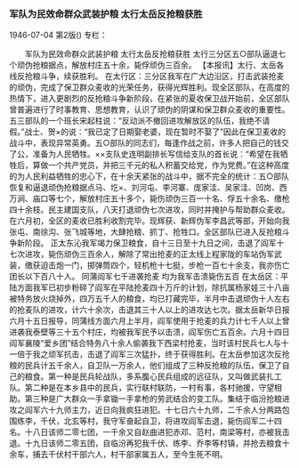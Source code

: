 ### 军队为民效命群众武装护粮  太行太岳反抢粮获胜

1946-07-04
第2版()
专栏：

　　军队为民效命群众武装护粮
    太行太岳反抢粮获胜
    太行三分区五○部队逼退七个顽伪抢粮据点，解放村庄五十余，毙俘顽伪三百余。
    【本报讯】太行、太岳各线反抢粮斗争，续获胜利。
    在太行区：三分区我军在广大边沿区，打击武装抢麦的顽伪，完成了保卫群众麦收的光荣任务，获得光辉胜利。现全区部队，在高度的热情下，进入更剧烈的反抢粮斗争新阶段，在紧张的夏收保卫战开始前，全区部队曾普遍进行了时事教育、思想教育，认识了顽伪的阴谋和保卫群众麦收的重要性。五三部队的一个班长宋起柱说：“反动派不撤回进攻解放区的队伍，我绝不请假。”战士、贺×的说：“我已定了日期娶老婆，现在暂时不娶了”因此在保卫麦收的战斗中，表现异常英勇。五○部队的同志们，每逢作战之前，许多人把自己的钱交了公，准备为人民牺牲。××支队史连明副排长写信给支队的首长说：“希望在我牺牲后，算做一个共产党员，并把三千元的私人积蓄交给党，作为党费。”在这种高度的为人民利益牺牲的忠心下，在十余天紧张的战斗中，据不完全的统计：五○部队恢复和逼退顽伪抢粮据点马、圪×、刘河屯、李河寨、庞家洼、吴家洼、凹岗、西万涧、庙口等七个，解放村庄五十多个，毙伤顽伪三百一十名、俘五十余名、缴枪四十余枝。民主建国支队，八天打退顽伪七次进攻，同时并掩护与帮助群众麦收。在六月初，全区的麦收已胜利收割完毕。现辉获、新辉伪军李昌武等部，开始向我张屯、南徐沟、张飞城等地，大肆抢粮、抓丁、抢牲口。全区部队已进入反抢粮斗争新阶段。
    正太东沁我军竭力保卫粮食，自十三日至十九日之间，击退了阎军十七次进攻，毙伤顽伪三百余人，解除了常出抢麦的正太线上程家陇的车站伪军武装，缴获迫击炮一门，掷弹筒四个，轻机枪十七挺，步枪一百七十余支，我亦伤亡团长以下百八十人。
            同蒲阎军七千进袭抢麦  均为我军击溃毙伤五百
    在太岳区：平陆方面我军已初步粉碎了阎军在平陆抢麦四十万斤的计划，除抗属杨家娃三十八亩被特务放火烧掉外，四万五千人的粮食，均已打藏完毕，半月中击退顽伪十人左右的抢麦队的进攻，计六十余次，击退其三十人以上的进攻达七次。据太岳新华日报六月十五日报导，同蒲线方面六月上半月，阎军使用于抢麦的兵力计七千人以上曾进袭我泰壁等三十五个村庄，均被我军民予以击溃，阎军伤亡五百余。六月十四日阎军襄陵“爱乡团”结合特务八十余人偷袭我下西梁村抢麦，当时该村民兵七人与十一倍于我之顽军抗击，击退了阎军三次猛扑，终于获得胜利。在太岳参加这次反抢粮的民兵计五千余人，自卫队一万余人，他们组成了三种反抢粮的队伍，保卫了自己的粮食。第一种是民兵轮战队，多系腹心民兵组成的远征队，又叫做武装扎工队。第二种是在本乡县中的民兵，实行联村联防，一村有事，各村驰援，守望相助。第三种是广大群众一手拿锄一手拿枪的劳武结合的变工队。集结于临汾抢粮进攻之阎军六十九师主力，近日向我疯狂进犯。十七日六十九师，二千余人分两路包围练李，千伏，北玄等村，我守军奋起自卫，将进攻阎军击退，毙伤阎军二十四名。十八日该师二零七团，一千余又自赵曲进犯赤邓、范村，南梁等村，亦被我击退。十九日该师二零五团，自临汾再犯我千伏、练李、乔李等村镇，并抢去粮食十余车，捕去千伏村干部六人，村干部家属五人，至今生死不明。
